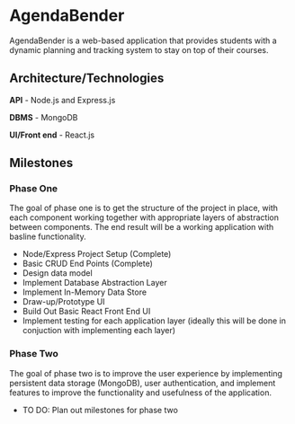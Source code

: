 # AgendaBender
<p>AgendaBender is a web-based application that provides students with a dynamic planning and tracking system to 
stay on top of their courses.</p>

## Architecture/Technologies
**API**  - Node.js and Express.js

**DBMS** - MongoDB

**UI/Front end**  - React.js
## Milestones
### Phase One 

<p>The goal of phase one is to get the structure of the project in place, with each component working 
together with appropriate layers of abstraction between components. The end result will be a working 
application with basline functionality.</p>

- Node/Express Project Setup (Complete)
- Basic CRUD End Points (Complete)
- Design data model 
- Implement Database Abstraction Layer
- Implement In-Memory Data Store
- Draw-up/Prototype UI
- Build Out Basic React Front End UI 
- Implement testing for each application layer (ideally this will be done in conjuction with implementing each layer)

### Phase Two
<p>The goal of phase two is to improve the user experience by implementing persistent data storage (MongoDB),
user authentication, and implement features to improve the functionality and usefulness of the application.</p>

- TO DO: Plan out milestones for phase two
